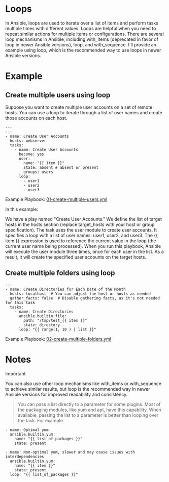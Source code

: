 # Loops
In Ansible, loops are used to iterate over a list of items and perform tasks multiple times with different values. Loops are helpful when you need to repeat similar actions for multiple items or configurations. There are several loop mechanisms in Ansible, including with_items (deprecated in favor of loop in newer Ansible versions), loop, and with_sequence. I'll provide an example using loop, which is the recommended way to use loops in newer Ansible versions.

# Example
## Create multiple users using loop

Suppose you want to create multiple user accounts on a set of remote hosts. You can use a loop to iterate through a list of user names and create those accounts on each host.
```
---
---
- name: Create User Accounts
  hosts: webserver
  tasks:
    - name: Create User Accounts
      become: yes
      user:
        name: "{{ item }}"
        state: absent # absent or present
        groups: users
      loop:
        - user1
        - user2
        - user3
```
Example Playbook: [01-create-multiple-users.yml](01-create-multiple-users.yml)

In this example:

We have a play named "Create User Accounts."
We define the list of target hosts in the hosts section (replace target_hosts with your host or group specification).
The task uses the user module to create user accounts. It specifies a loop with a list of user names: user1, user2, and user3.
The {{ item }} expression is used to reference the current value in the loop (the current user name being processed).
When you run this playbook, Ansible will execute the user module three times, once for each user in the list. As a result, it will create the specified user accounts on the target hosts.

## Create multiple folders using loop
```
---
- name: Create Directories for Each Date of the Month
  hosts: localhost  # You can adjust the host or hosts as needed
  gather_facts: false  # Disable gathering facts, as it's not needed for this task
  tasks:
    - name: Create Directories
      ansible.builtin.file:
        path: "/tmp/test_{{ item }}"
        state: directory
      loop: "{{ range(1, 10 ) | list }}"
```
Example Playbook: [02-create-multiple-folders.yml](02-create-multiple-folders.yml)

# Notes
> [!IMPORTANT]
> You can also use other loop mechanisms like with_items or with_sequence to achieve similar results, but loop is the recommended way in newer Ansible versions for improved readability and consistency.

> You can pass a list directly to a parameter for some plugins. Most of the packaging modules, like yum and apt, have this capability. When available, passing the list to a parameter is better than looping over the task. For example
> 
```
- name: Optimal yum
  ansible.builtin.yum:
    name: "{{ list_of_packages }}"
    state: present

- name: Non-optimal yum, slower and may cause issues with interdependencies
  ansible.builtin.yum:
    name: "{{ item }}"
    state: present
  loop: "{{ list_of_packages }}"
```
